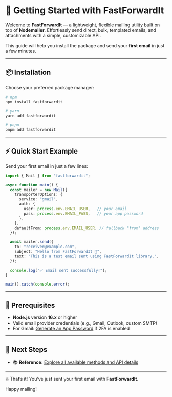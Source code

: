 # 🚀 Getting Started with FastForwardIt

Welcome to **FastForwardIt** — a lightweight, flexible mailing utility built on top of **Nodemailer**. Effortlessly send direct, bulk, templated emails, and attachments with a simple, customizable API.

This guide will help you install the package and send your **first email** in just a few minutes.

---

## 📦 Installation

Choose your preferred package manager:

```bash
# npm
npm install fastforwardit

# yarn
yarn add fastforwardit

# pnpm
pnpm add fastforwardit
```

---

## ⚡ Quick Start Example

Send your first email in just a few lines:

```typescript
import { Mail } from "fastforwardit";

async function main() {
  const mailer = new Mail({
    transporterOptions: {
      service: "gmail",
      auth: {
        user: process.env.EMAIL_USER,   // your email
        pass: process.env.EMAIL_PASS,   // your app password
      },
    },
    defaultFrom: process.env.EMAIL_USER, // fallback "from" address
  });

  await mailer.send({
    to: "receiver@example.com",
    subject: "Hello from FastForwardIt 👋",
    text: "This is a test email sent using FastForwardIt library.",
  });

  console.log("✅ Email sent successfully!");
}

main().catch(console.error);
```

---

## 🔑 Prerequisites

- **Node.js** version **16.x** or higher
- Valid email provider credentials (e.g., Gmail, Outlook, custom SMTP)
- For Gmail: [Generate an App Password](https://support.google.com/accounts/answer/185833) if 2FA is enabled

---

## 🎯 Next Steps
- 📚 **Reference:** [Explore all available methods and API details](./reference.md)

---

🔥 That’s it! You’ve just sent your first email with **FastForwardIt**.

Happy mailing!